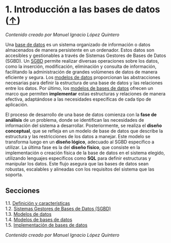 # 1. Introducción a las bases de datos ([↑](../README.md))

_Contenido creado por Manuel Ignacio López Quintero_

Una [base de datos](https://en.wikipedia.org/wiki/Database) es un sistema organizado de información o datos almacenados de manera persistente en un ordenador. Estos datos son accesibles y gestionables a través de Sistemas Gestores de Bases de Datos (SGBD). Un [SGBD](https://en.wikipedia.org/wiki/Database#Database_management_system) permite realizar diversas operaciones sobre los datos, como la inserción, modificación, eliminación y consulta de información, facilitando la administración de grandes volúmenes de datos de manera eficiente y segura. Los [modelos de datos](https://en.wikipedia.org/wiki/Data_model) proporcionan las abstracciones necesarias para definir la estructura de una base de datos y las relaciones entre los datos. Por último, los [modelos de bases de datos](https://en.wikipedia.org/wiki/Database_model) ofrecen un marco que permiten **implementar** estas estructuras y relaciones de manera efectiva, adaptándose a las necesidades específicas de cada tipo de aplicación.

El proceso de desarrollo de una base de datos comienza con la **fase de análisis** de un problema, donde se identifican las necesidades de información del sistema a desarrollar. Posteriormente, se realiza el **diseño conceptual**, que se refleja en un modelo de base de datos que describe la estructura y las restricciones de los datos a manejar. Este modelo se transforma luego en un **diseño lógico**, adecuado al SGBD específico a utilizar. La última fase es la del **diseño físico**, que consiste en la implementación o creación física de la base de datos en el sistema elegido, utilizando lenguajes específicos como **SQL** para definir estructuras y manipular los datos. Este flujo asegura que las bases de datos sean robustas, escalables y alineadas con los requisitos del sistema que las soporta.

## Secciones

1.1. [Definición y características](1.1.md)<br />
1.2. [Sistemas Gestores de Bases de Datos (SGBD)](1.2.md)<br />
1.3. [Modelos de datos](1.3.md)<br />
1.4. [Modelos de bases de datos](1.4.md)<br />
1.5. [Implementación de bases de datos](1.5.md)

_Contenido creado por Manuel Ignacio López Quintero_
